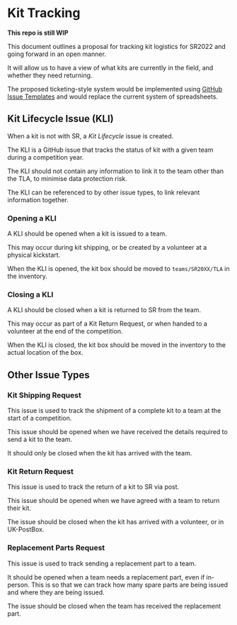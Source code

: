 # Kit Tracking

**This repo is still WIP**

This document outlines a proposal for tracking kit logistics for SR2022 and going forward in an open manner.

It will allow us to have a view of what kits are currently in the field, and whether they need returning.

The proposed ticketing-style system would be implemented using [GitHub Issue Templates](https://docs.github.com/en/communities/using-templates-to-encourage-useful-issues-and-pull-requests/syntax-for-issue-forms) and would replace the current system of spreadsheets.

## Kit Lifecycle Issue (KLI)

When a kit is not with SR, a *Kit Lifecycle* issue is created.

The KLI is a GitHub issue that tracks the status of kit with a given team during a competition year.

The KLI should not contain any information to link it to the team other than the TLA, to minimise data protection risk.

The KLI can be referenced to by other issue types, to link relevant information together.

### Opening a KLI

A KLI should be opened when a kit is issued to a team.

This may occur during kit shipping, or be created by a volunteer at a physical kickstart.

When the KLI is opened, the kit box should be moved to `teams/SR20XX/TLA` in the inventory.

### Closing a KLI

A KLI should be closed when a kit is returned to SR from the team.

This may occur as part of a Kit Return Request, or when handed to a volunteer at the end of the competition.

When the KLI is closed, the kit box should be moved in the inventory to the actual location of the box.

## Other Issue Types

### Kit Shipping Request

This issue is used to track the shipment of a complete kit to a team at the start of a competition.

This issue should be opened when we have received the details required to send a kit to the team.

It should only be closed when the kit has arrived with the team.

### Kit Return Request

This issue is used to track the return of a kit to SR via post.

This issue should be opened when we have agreed with a team to return their kit.

The issue should be closed when the kit has arrived with a volunteer, or in UK-PostBox.

### Replacement Parts Request

This issue is used to track sending a replacement part to a team.

It should be opened when a team needs a replacement part, even if in-person.
This is so that we can track how many spare parts are being issued and where they are being issued.

The issue should be closed when the team has received the replacement part.
